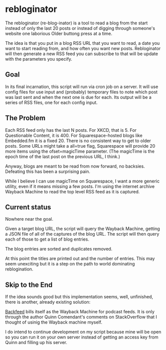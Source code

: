 # rebloginator
The rebloginator (re-blog-inator) is a tool to read a blog from the start instead of only the last 20 posts or instead of digging through someone's website one laborious Older buttong press at a time.

The idea is that you put in a blog RSS URL that you want to read, a date you want to start reading from, and how often you want new posts. Rebloginator will then generate a new RSS feed you can subscribe to that will be update with the parameters you specify.

## Goal ##
In its final incarnation, this script will run via cron job on a server. It will use config files for use input and (probably) temporary files to note which post was last sent and when the next one is due for each. Its output will be a series of RSS files, one for each config input. 

## The Problem ##
Each RSS feed only has the last N posts. For XKCD, that is 5. For Questionable Content, it is 400. For Squarespace-hosted blogs like Embedded.fm it is a fixed 20. There is no consistent way to get to older posts. Some URLs might take a all=true flag, Squarespace will provide 20 more items using the ofset=magicTime parameter. (The magicTime is the epoch time of the last post on the previous URL, I think.)

Anyway, blogs are meant to be read from now forward, no backsies. Defeating this has been a surprising pain.

While I believe I can use magicTime on Squarespace, I want a more generic utility, even if it means missing a few posts. I'm using the internet archive Wayback Machine to read the top level RSS feed as it is captured.

## Current status ##
Nowhere near the goal.

Given a target blog URL, the script will query the Wayback Machine, getting a JSON file of all of the captures of the blog URL. The script will then query each of those to get a list of blog entries. 

The blog entries are sorted and duplicates removed.

At this point the titles are printed out and the number of entries. This may seem unexciting but it is a step on the path to world dominating reblogination. 

## Skip to the End ##
If the idea sounds good but this implementation seems, well, unfinished, there is another, already existing solution:

[Backfeed](http://backfeed.strangecode.com/) bills itself as the Wayback Machine for podcast feeds. It is only through the author Quinn Comendant's comments on StackOverflow that I thought of usinig the Wayback machine myself.

I do intend to continue development on my script because mine will be open so you can run it on your own server instead of getting an access key from Quinn and filling up his server.
